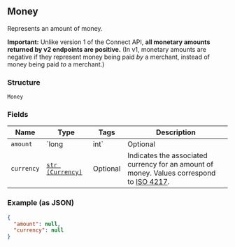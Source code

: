 ## Money

Represents an amount of money.

__Important:__ Unlike version 1 of the Connect API, __all monetary amounts
returned by v2 endpoints are positive.__ (In v1, monetary amounts are negative
if they represent money being paid _by_ a merchant, instead of money being
paid _to_ a merchant.)

### Structure

`Money`

### Fields

| Name | Type | Tags | Description |
|  --- | --- | --- | --- |
| `amount` | `long|int` | Optional | The amount of money, in the smallest denomination of the<br>currency indicated by `currency`. For example, when `currency` is `USD`,<br>`amount` is in cents. |
| `currency` | [`str (Currency)`](/doc/models/currency.md) | Optional | Indicates the associated currency for an amount of money. Values correspond<br>to [ISO 4217](https://wikipedia.org/wiki/ISO_4217). |

### Example (as JSON)

```json
{
  "amount": null,
  "currency": null
}
```

